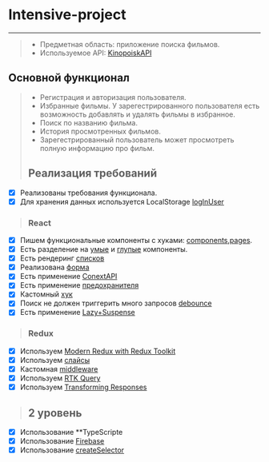 # Intensive-project
-------------------------------------------------------------------------------------------------------------------
> - Предметная область: приложение поиска фильмов.
> - Используемое API: [KinopoiskAPI](https://kinopoiskapiunofficial.tech/documentation/api/)
>
>
## Основной функционал 
>
> - Регистрация и авторизация пользователя.
> - Избранные фильмы. У зарегестрированного пользователя есть возможность добавлять и удалять фильмы в избранное.
> - Поиск по названию фильма.
> - История просмотренных фильмов.
> - Зарегестрированный пользователь может просмотреть полную информацию про фильм.
>
> ## Реализация требований
>
 - [x] Реализованы требования функционала.
 - [x] Для хранения данных используется LocalStorage [logInUser](https://github.com/hataevicha5922/intensive-project/blob/main/src/utils/global.ts)
>
> ### React
>
 - [x] Пишем функциональные компоненты с хуками: [components](https://github.com/hataevicha5922/intensive-project/tree/main/src/components),[pages](https://github.com/hataevicha5922/intensive-project/tree/main/src/pages).
 - [x] Есть разделение на [умые](https://github.com/hataevicha5922/intensive-project/tree/main/src/components/FilmSearchResults) и [глупые](https://github.com/hataevicha5922/intensive-project/tree/main/src/components/Poster) компоненты.
 - [x] Есть рендеринг [списков](https://github.com/hataevicha5922/intensive-project/tree/main/src/pages/FilmsPage/FilmList)
 - [x] Реализована [форма](https://github.com/hataevicha5922/intensive-project/blob/main/src/pages/RegisterPage/RegisterPage.tsx)
 - [x] Есть применение [ConextAPI](https://github.com/hataevicha5922/intensive-project/blob/main/src/context/ThemeContext.tsx)
 - [x] Есть применение [предохранителя](https://github.com/hataevicha5922/intensive-project/blob/main/src/components/ErrorBoundary/ErrorBoundary.tsx)
 - [x] Кастомный [хук](https://github.com/hataevicha5922/intensive-project/tree/main/src/hooks)
 - [x] Поиск не должен триггерить много запросов [debounce](https://github.com/hataevicha5922/intensive-project/blob/main/src/hooks/useDebounce.ts)
 - [x] Есть применение [Lazy+Suspense](https://github.com/hataevicha5922/intensive-project/blob/main/src/components/MainRouter/MainRouter.tsx)
>
> ### Redux
>
 - [x] Используем [Modern Redux with Redux Toolkit](https://github.com/hataevicha5922/intensive-project/blob/main/src/store/store.ts)
 - [x] Используем [слайсы](https://github.com/hataevicha5922/intensive-project/tree/main/src/store/userSlice)
 - [x] Кастомная [middleware](https://github.com/hataevicha5922/intensive-project/blob/main/src/store/middleware/logger.ts)
 - [x] Используем [RTK Query](https://github.com/hataevicha5922/intensive-project/blob/main/src/store/filmSlice/filmSlice.ts)
 - [x] Используем [Transforming Responses](https://github.com/hataevicha5922/intensive-project/blob/main/src/store/filmSlice/filmSlice.ts)
>
> ## 2 уровень
>
 - [x] Использование **TypeScripte
 - [x] Использование [Firebase](https://github.com/hataevicha5922/intensive-project/blob/main/src/config/firebase-config.ts)
 - [x] Использование [createSelector](https://github.com/hataevicha5922/intensive-project/blob/main/src/store/favoritesSlice/selectors.ts)
